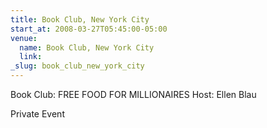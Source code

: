 ```yaml
---
title: Book Club, New York City
start_at: 2008-03-27T05:45:00-05:00
venue:
  name: Book Club, New York City
  link:
_slug: book_club_new_york_city
---
```


Book Club: FREE FOOD FOR MILLIONAIRES
Host: Ellen Blau

Private Event

